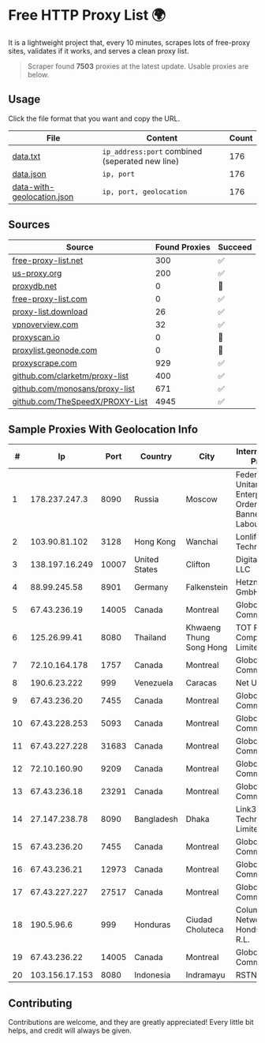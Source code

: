 
# Free HTTP Proxy List 🌍

It is a lightweight project that, every 10 minutes, scrapes lots of free-proxy sites, validates if it works, and serves a clean proxy list.


> Scraper found **7503** proxies at the latest update. Usable proxies are below.

## Usage

Click the file format that you want and copy the URL.


|File|Content|Count|
|----|-------|-----|
|[data.txt](https://raw.githubusercontent.com/themiralay/Proxy-List-World/master/data.txt)|`ip_address:port` combined (seperated new line)|176|
|[data.json](https://raw.githubusercontent.com/themiralay/Proxy-List-World/master/data.json)|`ip, port`|176|
|[data-with-geolocation.json](https://raw.githubusercontent.com/themiralay/Proxy-List-World/master/data-with-geolocation.json)|`ip, port, geolocation`|176|

## Sources

|Source|Found Proxies|Succeed|
|------|-------------|-------|
|[free-proxy-list.net](https://free-proxy-list.net)|300|✅|
|[us-proxy.org](https://www.us-proxy.org)|200|✅|
|[proxydb.net](http://proxydb.net)|0|🚫|
|[free-proxy-list.com](https://free-proxy-list.com/?page=&port=&type%5B%5D=http&type%5B%5D=https&up_time=0&search=Search)|0|✅|
|[proxy-list.download](https://www.proxy-list.download/HTTP)|26|✅|
|[vpnoverview.com](https://vpnoverview.com/privacy/anonymous-browsing/free-proxy-servers)|32|✅|
|[proxyscan.io](https://www.proxyscan.io)|0|🚫|
|[proxylist.geonode.com](https://proxylist.geonode.com/api/proxy-list?limit=300&page=1&sort_by=lastChecked&sort_type=desc&protocols=http,https)|0|🚫|
|[proxyscrape.com](https://api.proxyscrape.com/v2/?request=displayproxies&protocol=http&timeout=10000&country=all&ssl=all&anonymity=all)|929|✅|
|[github.com/clarketm/proxy-list](https://raw.githubusercontent.com/clarketm/proxy-list/master/proxy-list-raw.txt)|400|✅|
|[github.com/monosans/proxy-list](https://raw.githubusercontent.com/monosans/proxy-list/main/proxies/http.txt)|671|✅|
|[github.com/TheSpeedX/PROXY-List](https://raw.githubusercontent.com/TheSpeedX/PROXY-List/master/http.txt)|4945|✅|


## Sample Proxies With Geolocation Info

|#|Ip|Port|Country|City|Internet Service Provider|
|-|--|----|-------|----|-------------------------|
|1|178.237.247.3|8090|Russia|Moscow|Federal State Unitary Enterprise of the Order of the Red Banner of Labour "Russ|
|2|103.90.81.102|3128|Hong Kong|Wanchai|Lonlife Technology Co.|
|3|138.197.16.249|10007|United States|Clifton|DigitalOcean, LLC|
|4|88.99.245.58|8901|Germany|Falkenstein|Hetzner Online GmbH|
|5|67.43.236.19|14005|Canada|Montreal|GloboTech Communications|
|6|125.26.99.41|8080|Thailand|Khwaeng Thung Song Hong|TOT Public Company Limited|
|7|72.10.164.178|1757|Canada|Montreal|GloboTech Communications|
|8|190.6.23.222|999|Venezuela|Caracas|Net Uno|
|9|67.43.236.20|7455|Canada|Montreal|GloboTech Communications|
|10|67.43.228.253|5093|Canada|Montreal|GloboTech Communications|
|11|67.43.227.228|31683|Canada|Montreal|GloboTech Communications|
|12|72.10.160.90|9209|Canada|Montreal|GloboTech Communications|
|13|67.43.236.18|23291|Canada|Montreal|GloboTech Communications|
|14|27.147.238.78|8090|Bangladesh|Dhaka|Link3 Technologies Limited|
|15|67.43.236.20|7455|Canada|Montreal|GloboTech Communications|
|16|67.43.236.21|12973|Canada|Montreal|GloboTech Communications|
|17|67.43.227.227|27517|Canada|Montreal|GloboTech Communications|
|18|190.5.96.6|999|Honduras|Ciudad Choluteca|Columbus Networks de Honduras S. de R.L.|
|19|67.43.236.22|14005|Canada|Montreal|GloboTech Communications|
|20|103.156.17.153|8080|Indonesia|Indramayu|RSTNET|



## Contributing

Contributions are welcome, and they are greatly appreciated! Every
little bit helps, and credit will always be given.

